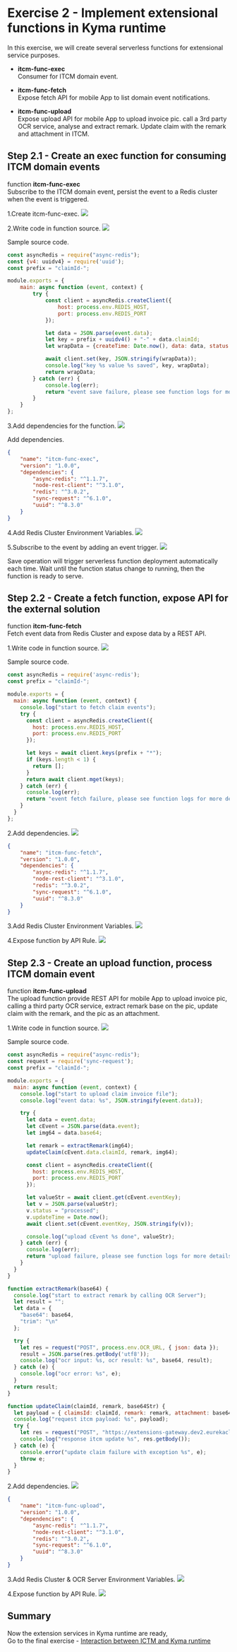# Exercise 2 - Implement extensional functions in Kyma runtime

In this exercise, we will create several serverless functions for extensional service purposes.

- **itcm-func-exec**</br>
Consumer for ITCM domain event.

- **itcm-func-fetch**</br>
Expose fetch API for mobile App to list domain event notifications.

- **itcm-func-upload**</br>
Expose upload API for mobile App to upload invoice pic.
call a 3rd party OCR service, analyse and extract remark. 
Update claim with the remark and attachment in ITCM.    

## Step 2.1 - Create an exec function for consuming ITCM domain events

function **itcm-func-exec**</br>
Subscribe to the ITCM domain event, persist the event to a Redis cluster when the event is triggered.

1.Create itcm-func-exec.
![](/exercises/ex2/images/e2-func-exec.png)

2.Write code in function source.
![](/exercises/ex2/images/e2-func-exec-detail.png)

Sample source code.
```javascript
const asyncRedis = require("async-redis");
const {v4: uuidv4} = require('uuid');
const prefix = "claimId-";

module.exports = {
    main: async function (event, context) {
        try {
            const client = asyncRedis.createClient({
                host: process.env.REDIS_HOST,
                port: process.env.REDIS_PORT
            });

            let data = JSON.parse(event.data);
            let key = prefix + uuidv4() + "-" + data.claimId;
            let wrapData = {createTime: Date.now(), data: data, status: "new", updateTime: "", eventKey: key};

            await client.set(key, JSON.stringify(wrapData));
            console.log("key %s value %s saved", key, wrapData);
            return wrapData;
        } catch (err) {
            console.log(err);
            return "event save failure, please see function logs for more details";
        }
    }
};
```

3.Add dependencies for the function.
![](/exercises/ex2/images/e2-func-exec-dependencies.png)

Add dependencies.
```json
{
    "name": "itcm-func-exec",
    "version": "1.0.0",
    "dependencies": {
        "async-redis": "^1.1.7",
        "node-rest-client": "^3.1.0",
        "redis": "^3.0.2",
        "sync-request": "^6.1.0",
        "uuid": "^8.3.0"
    }
}
```

4.Add Redis Cluster Environment Variables.
![](/exercises/ex2/images/e2-func-exec-env.png)

5.Subscribe to the event by adding an event trigger.
![](/exercises/ex2/images/e2-func-exec-event-trigger.png)

Save operation will trigger serverless function deployment automatically each time.
Wait until the function status change to running, then the function is ready to serve.

## Step 2.2 - Create a fetch function, expose API for the external solution

function **itcm-func-fetch**</br>
Fetch event data from Redis Cluster and expose data by a REST API.

1.Write code in function source.
![](/exercises/ex2/images/e2-func-fetch-source.png)

Sample source code.
```javascript
const asyncRedis = require('async-redis');
const prefix = "claimId-";

module.exports = {
  main: async function (event, context) {
    console.log("start to fetch claim events");
    try {
      const client = asyncRedis.createClient({
        host: process.env.REDIS_HOST,
        port: process.env.REDIS_PORT
      });

      let keys = await client.keys(prefix + "*");
      if (keys.length < 1) {
        return [];
      }
      return await client.mget(keys);
    } catch (err) {
      console.log(err);
      return "event fetch failure, please see function logs for more details";
    }
  }
};
```

2.Add dependencies.
![](/exercises/ex2/images/e2-func-exec-dependencies.png)

```json
{
    "name": "itcm-func-fetch",
    "version": "1.0.0",
    "dependencies": {
        "async-redis": "^1.1.7",
        "node-rest-client": "^3.1.0",
        "redis": "^3.0.2",
        "sync-request": "^6.1.0",
        "uuid": "^8.3.0"
    }
}
``` 

3.Add Redis Cluster Environment Variables.
![](/exercises/ex2/images/e2-func-fetch-env.png)

4.Expose function by API Rule.
![](/exercises/ex2/images/e2-func-fetch-apirule.png)

## Step 2.3 - Create an upload function, process ITCM domain event

function **itcm-func-upload**</br>
The upload function provide REST API for mobile App to upload invoice pic, calling a third party OCR service, extract remark base 
on the pic, update claim with the remark, and the pic as an attachment.

1.Write code in function source.
![](/exercises/ex2/images/e2-func-upload-source.png)

Sample source code.
```javascript
const asyncRedis = require("async-redis");
const request = require('sync-request');
const prefix = "claimId-";

module.exports = {
  main: async function (event, context) {
    console.log("start to upload claim invoice file");
    console.log("event data: %s", JSON.stringify(event.data));

    try {
      let data = event.data;
      let cEvent = JSON.parse(data.event);
      let img64 = data.base64;

      let remark = extractRemark(img64);
      updateClaim(cEvent.data.claimId, remark, img64);

      const client = asyncRedis.createClient({
        host: process.env.REDIS_HOST,
        port: process.env.REDIS_PORT
      });

      let valueStr = await client.get(cEvent.eventKey);
      let v = JSON.parse(valueStr);
      v.status = "processed";
      v.updateTime = Date.now();
      await client.set(cEvent.eventKey, JSON.stringify(v));

      console.log("upload cEvent %s done", valueStr);
    } catch (err) {
      console.log(err);
      return "upload failure, please see function logs for more details";
    }
  }
}

function extractRemark(base64) {
  console.log("start to extract remark by calling OCR Server");
  let result = "";
  let data = {
    "base64": base64,
    "trim": "\n"
  };

  try {
    let res = request("POST", process.env.OCR_URL, { json: data });
    result = JSON.parse(res.getBody('utf8'));
    console.log("ocr input: %s, ocr result: %s", base64, result);
  } catch (e) {
    console.log("ocr error: %s", e);
  }
  return result;
}

function updateClaim(claimId, remark, base64Str) {
  let payload = { claimsId: claimId, remark: remark, attachment: base64Str };
  console.log("request itcm payload: %s", payload);
  try {
    let res = request("POST", "https://extensions-gateway.dev2.eurekacloud.io/claim-submission/addAttachment", { json: payload });
    console.log("response itcm update %s", res.getBody());
  } catch (e) {
    console.error("update claim failure with exception %s", e);
    throw e;
  }
}
```

2.Add dependencies.
![](/exercises/ex2/images/e2-func-upload-depedencies.png)

```json
{
    "name": "itcm-func-upload",
    "version": "1.0.0",
    "dependencies": {
        "async-redis": "^1.1.7",
        "node-rest-client": "^3.1.0",
        "redis": "^3.0.2",
        "sync-request": "^6.1.0",
        "uuid": "^8.3.0"
    }
}
```

3.Add Redis Cluster & OCR Server Environment Variables.
![](/exercises/ex2/images/e2-func-upload-env.png)

4.Expose function by API Rule.
![](/exercises/ex2/images/e2-func-upload-apirule.png) 

## Summary
Now the extension services in Kyma runtime are ready,</br>
Go to the final exercise - [Interaction between ICTM and Kyma runtime](../ex3/README.md)
